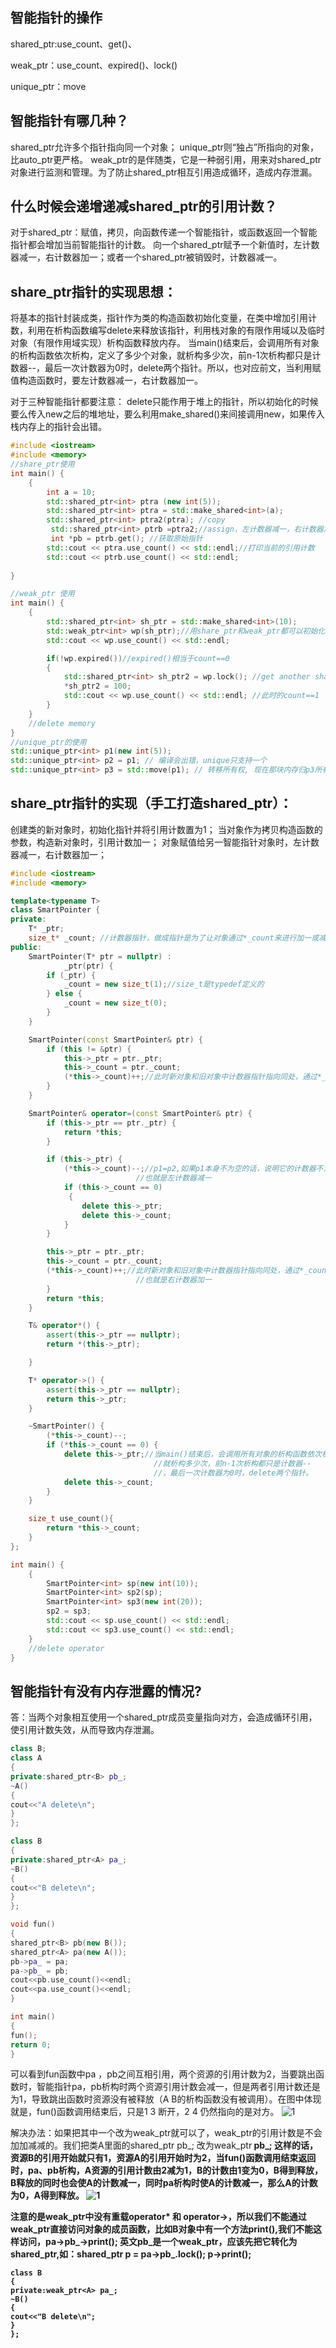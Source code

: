 ## 智能指针的操作

shared_ptr:use_count、get()、

weak_ptr：use_count、expired()、lock()

unique_ptr：move


智能指针有哪几种？ 
---
shared_ptr允许多个指针指向同一个对象；
unique_ptr则“独占”所指向的对象，比auto_ptr更严格。
weak_ptr的是伴随类，它是一种弱引用，用来对shared_ptr对象进行监测和管理。为了防止shared_ptr相互引用造成循环，造成内存泄漏。

什么时候会递增递减shared_ptr的引用计数？ 
---
对于shared_ptr：赋值，拷贝，向函数传递一个智能指针，或函数返回一个智能指针都会增加当前智能指针的计数。
向一个shared_ptr赋予一个新值时，左计数器减一，右计数器加一；或者一个shared_ptr被销毁时，计数器减一。

share_ptr指针的实现思想：
---
将基本的指针封装成类，指针作为类的构造函数初始化变量，在类中增加引用计数，利用在析构函数编写delete来释放该指针，利用栈对象的有限作用域以及临时对象（有限作用域实现）析构函数释放内存。
当main()结束后，会调用所有对象的析构函数依次析构，定义了多少个对象，就析构多少次，前n-1次析构都只是计数器--，最后一次计数器为0时，delete两个指针。所以，也对应前文，当利用赋值构造函数时，要左计数器减一，右计数器加一。

对于三种智能指针都要注意：
delete只能作用于堆上的指针，所以初始化的时候要么传入new之后的堆地址，要么利用make_shared()来间接调用new，如果传入栈内存上的指针会出错。

```cpp
#include <iostream>
#include <memory>
//share_ptr使用
int main() {
    {
        int a = 10;
        std::shared_ptr<int> ptra (new int(5));
        std::shared_ptr<int> ptra = std::make_shared<int>(a);
        std::shared_ptr<int> ptra2(ptra); //copy
         std::shared_ptr<int> ptrb =ptra2;//assign，左计数器减一，右计数器加一
         int *pb = ptrb.get(); //获取原始指针
        std::cout << ptra.use_count() << std::endl;//打印当前的引用计数
        std::cout << ptrb.use_count() << std::endl;
    
}

//weak_ptr 使用
int main() {
    {
        std::shared_ptr<int> sh_ptr = std::make_shared<int>(10);
        std::weak_ptr<int> wp(sh_ptr);//用share_ptr和weak_ptr都可以初始化
        std::cout << wp.use_count() << std::endl;

        if(!wp.expired())//expired()相当于count==0
        {
            std::shared_ptr<int> sh_ptr2 = wp.lock(); //get another shared_ptr
            *sh_ptr2 = 100;
            std::cout << wp.use_count() << std::endl; //此时的count==1
        }
    }
    //delete memory
}
//unique_ptr的使用
std::unique_ptr<int> p1(new int(5));
std::unique_ptr<int> p2 = p1; // 编译会出错，unique只支持一个
std::unique_ptr<int> p3 = std::move(p1); // 转移所有权, 现在那块内存归p3所有, p1成为无效的指针.
```



share_ptr指针的实现（手工打造shared_ptr）：
---
创建类的新对象时，初始化指针并将引用计数置为1；
当对象作为拷贝构造函数的参数，构造新对象时，引用计数加一；
对象赋值给另一智能指针对象时，左计数器减一，右计数器加一；
```cpp
#include <iostream>
#include <memory>

template<typename T>
class SmartPointer {
private:
    T* _ptr;
    size_t* _count; //计数器指针，做成指针是为了让对象通过*_count来进行加一或减一
public:
    SmartPointer(T* ptr = nullptr) :
            _ptr(ptr) {
        if (_ptr) {
            _count = new size_t(1);//size_t是typedef定义的
        } else {
            _count = new size_t(0);
        }
    }

    SmartPointer(const SmartPointer& ptr) {
        if (this != &ptr) {
            this->_ptr = ptr._ptr;
            this->_count = ptr._count;
            (*this->_count)++;//此时新对象和旧对象中计数器指针指向同处，通过*_count一起加一
        }
    }

    SmartPointer& operator=(const SmartPointer& ptr) {
        if (this->_ptr == ptr._ptr) {
            return *this;
        }

        if (this->_ptr) {
            (*this->_count)--;//p1=p2,如果p1本身不为空的话，说明它的计数器不为0，需要先对它本身进行减一
                            //也就是左计数器减一
            if (this->_count == 0)
             {
                delete this->_ptr;
                delete this->_count;
            }
        }

        this->_ptr = ptr._ptr;
        this->_count = ptr._count;
        (*this->_count)++;//此时新对象和旧对象中计数器指针指向同处，通过*_count一起加一
                            //也就是右计数器加一
        }
        return *this;
    }

    T& operator*() {
        assert(this->_ptr == nullptr);
        return *(this->_ptr);

    }

    T* operator->() {
        assert(this->_ptr == nullptr);
        return this->_ptr;
    }

    ~SmartPointer() {
        (*this->_count)--;
        if (*this->_count == 0) {
            delete this->_ptr;//当main()结束后，会调用所有对象的析构函数依次析构，定义了多少个对象，
                                //就析构多少次，前n-1次析构都只是计数器--
                                //，最后一次计数器为0时，delete两个指针。
            delete this->_count;
        }
    }

    size_t use_count(){
        return *this->_count;
    }
};

int main() {
    {
        SmartPointer<int> sp(new int(10));
        SmartPointer<int> sp2(sp);
        SmartPointer<int> sp3(new int(20));
        sp2 = sp3;
        std::cout << sp.use_count() << std::endl;
        std::cout << sp3.use_count() << std::endl;
    }
    //delete operator
}
```


智能指针有没有内存泄露的情况?
---
答：当两个对象相互使用一个shared_ptr成员变量指向对方，会造成循环引用，使引用计数失效，从而导致内存泄漏。

```cpp
class B;
class A
{
private:shared_ptr<B> pb_;
~A()
{
cout<<"A delete\n";
}
};

class B
{
private:shared_ptr<A> pa_;
~B()
{
cout<<"B delete\n";
}
};

void fun()
{
shared_ptr<B> pb(new B());
shared_ptr<A> pa(new A());
pb->pa_ = pa;
pa->pb_ = pb;
cout<<pb.use_count()<<endl;
cout<<pa.use_count()<<endl;
}

int main()
{
fun();
return 0;
}
```

可以看到fun函数中pa ，pb之间互相引用，两个资源的引用计数为2，当要跳出函数时，智能指针pa，pb析构时两个资源引用计数会减一，但是两者引用计数还是为1，导致跳出函数时资源没有被释放（A B的析构函数没有被调用）。在图中体现就是，fun()函数调用结束后，只是1 3 断开，2 4 仍然指向的是对方。
![1](https://github.com/Planck-a/image-folder/blob/master/%E6%99%BA%E8%83%BD%E6%8C%87%E9%92%88/weak_ptr.JPG)

解决办法：如果把其中一个改为weak_ptr就可以了，weak_ptr的引用计数是不会加加减减的。我们把类A里面的shared_ptr pb_; 改为weak_ptr<B> pb_; 这样的话，资源B的引用开始就只有1，资源A的引用开始时为2，当fun()函数调用结束返回时，pa、pb析构，A资源的引用计数由2减为1，B的计数由1变为0，B得到释放，B释放的同时也会使A的计数减一，同时pa析构时使A的计数减一，那么A的计数为0，A得到释放。
![1](https://github.com/Planck-a/image-folder/blob/master/%E6%99%BA%E8%83%BD%E6%8C%87%E9%92%88/weak_ptr2.JPG)

注意的是weak_ptr中没有重载operator* 和 operator->，所以我们不能通过weak_ptr直接访问对象的成员函数，比如B对象中有一个方法print(),我们不能这样访问，pa->pb_->print(); 英文pb_是一个weak_ptr，应该先把它转化为shared_ptr,如：shared_ptr p = pa->pb_.lock(); p->print();
```
class B
{
private:weak_ptr<A> pa_;
~B()
{
cout<<"B delete\n";
}
};
```

